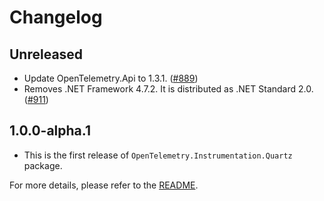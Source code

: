 # Changelog

## Unreleased

* Update OpenTelemetry.Api to 1.3.1.
  ([#889](https://github.com/open-telemetry/opentelemetry-dotnet-contrib/pull/889))
* Removes .NET Framework 4.7.2. It is distributed as .NET Standard 2.0.
  ([#911](https://github.com/open-telemetry/opentelemetry-dotnet-contrib/pull/911))

## 1.0.0-alpha.1

* This is the first release of `OpenTelemetry.Instrumentation.Quartz` package.

For more details, please refer to the [README](README.md).
